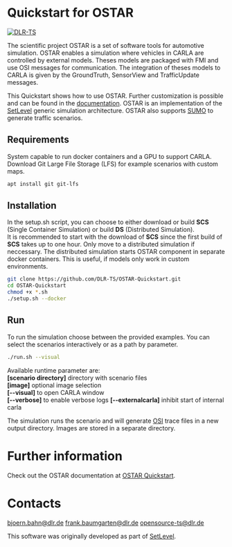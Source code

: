 # Quickstart for OSTAR

[![DLR-TS](https://img.shields.io/badge/developed%20by-DLR%20TS-orange.svg?style=flat&colorA=E1523D&colorB=007D8A)](https://www.dlr.de/en/ts/about-us/the-institute-of-transportation-systems)

The scientific project OSTAR is a set of software tools for automotive simulation.
OSTAR enables a simulation where vehicles in CARLA are controlled by external models.
Theses models are packaged with FMI and use OSI messages for communication.
The integration of theses models to CARLA is given by the GroundTruth, SensorView and TrafficUpdate messages.

This Quickstart shows how to use OSTAR.
Further customization is possible and can be found in the [documentation](https://github.com/DLR-TS/OSTAR-Quickstart/tree/main/docu).
OSTAR is an implementation of the [SetLevel](https://setlevel.de/en) generic simulation architecture.
OSTAR also supports [SUMO](https://eclipse.dev/sumo/) to generate traffic scenarios.

## Requirements

System capable to run docker containers and a GPU to support CARLA.
Download Git Large File Storage (LFS) for example scenarios with custom maps.
```sh
apt install git git-lfs
```

## Installation

In the setup.sh script, you can choose to either download or build **SCS** (Single Container Simulation) or build **DS** (Distributed Simulation).\
It is recommended to start with the download of **SCS** since the first build of **SCS** takes up to one hour.
Only move to a distributed simulation if neccessary. The distributed simulation starts OSTAR component in separate docker containers.
This is useful, if models only work in custom environments.

```sh
git clone https://github.com/DLR-TS/OSTAR-Quickstart.git
cd OSTAR-Quickstart
chmod +x *.sh
./setup.sh --docker
```

## Run

To run the simulation choose between the provided examples.
You can select the scenarios interactively or as a path by parameter.

```sh
./run.sh --visual
```

Available runtime parameter are:\
**[scenario directory]** directory with scenario files\
**[image]** optional image selection\
**[--visual]** to open CARLA window\
**[--verbose]** to enable verbose logs
**[--externalcarla]** inhibit start of internal carla

The simulation runs the scenario and will generate [OSI](https://www.asam.net/standards/detail/osi) trace files in a new output directory.
Images are stored in a separate directory.

# Further information

Check out the OSTAR documentation at [OSTAR Quickstart](https://github.com/DLR-TS/OSTAR-Quickstart/tree/main/docu).

# Contacts

bjoern.bahn@dlr.de
frank.baumgarten@dlr.de
opensource-ts@dlr.de

This software was originally developed as part of [SetLevel](https://setlevel.de/).
